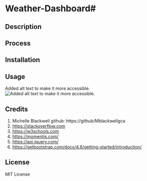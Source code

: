 # Weather-Dashboard# 

## Description


## Process
 

## Installation


## Usage
Added alt text to make it more accessible.
![Added alt text to make it more accessible.](./assets/images/alttext-VisualStudioCode.png)

## Credits
1. Michelle Blackwell github: https://github/Mblackwellgca
2. https://stackoverflow.com
3. https://w3schools.com
4. https://momentjs.com/
5. https://api.jquery.com/
6. https://getbootstrap.com/docs/4.6/getting-started/introduction/

## License
MIT License